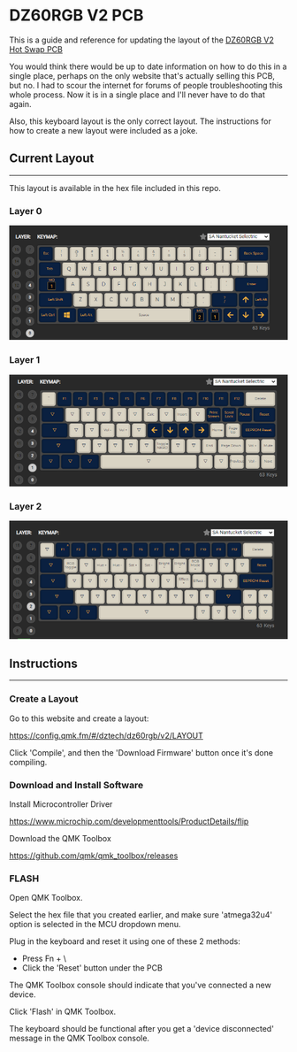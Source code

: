 # DZ60RGB V2 PCB 

This is a guide and reference for updating the layout of the [DZ60RGB V2 Hot Swap PCB](https://kbdfans.com/collections/60/products/dz60rgb-hot-swap-custom-keyboard-pcb)

You would think there would be up to date information on how to do this in a single place, perhaps on the only website that's actually selling this PCB, but no. I had to scour the internet for forums of people troubleshooting this whole process. Now it is in a single place and I'll never have to do that again.

Also, this keyboard layout is the only correct layout. The instructions for how to create a new layout were included as a joke.

## Current Layout
---

This layout is available in the hex file included in this repo.

### Layer 0
![](layer0.PNG)

### Layer 1
![](layer1.PNG)

### Layer 2
![](layer2.PNG)

## Instructions
---

### **Create a Layout**

Go to this website and create a layout:

https://config.qmk.fm/#/dztech/dz60rgb/v2/LAYOUT

Click 'Compile', and then the 'Download Firmware' button once it's done compiling.

### **Download and Install Software**

Install Microcontroller Driver

https://www.microchip.com/developmenttools/ProductDetails/flip

Download the QMK Toolbox

https://github.com/qmk/qmk_toolbox/releases

### **FLASH**

Open QMK Toolbox.

Select the hex file that you created earlier, and make sure 'atmega32u4' option is selected in the MCU dropdown menu.

Plug in the keyboard and reset it using one of these 2 methods:

- Press Fn + \
- Click the 'Reset' button under the PCB

The QMK Toolbox console should indicate that you've connected a new device.

Click 'Flash' in QMK Toolbox.

The keyboard should be functional after you get a 'device disconnected' message in the QMK Toolbox console. 
